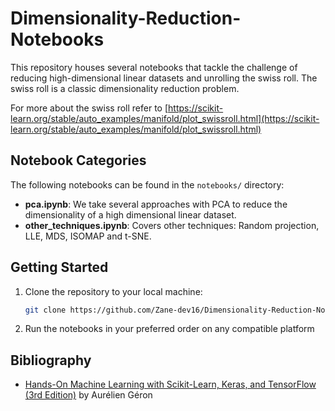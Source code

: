 # Dimensionality-Reduction-Notebooks

This repository houses several notebooks that tackle the challenge of reducing high-dimensional linear datasets and unrolling the swiss roll.
The swiss roll is a classic dimensionality reduction problem. 

For more about the swiss roll refer to [https://scikit-learn.org/stable/auto_examples/manifold/plot_swissroll.html](https://scikit-learn.org/stable/auto_examples/manifold/plot_swissroll.html)

## Notebook Categories

The following notebooks can be found in the `notebooks/` directory:

- **pca.ipynb**: We take several approaches with PCA to reduce the dimensionality of a high dimensional linear dataset.
- **other_techniques.ipynb**: Covers other techniques: Random projection, LLE, MDS, ISOMAP and t-SNE.

## Getting Started

1. Clone the repository to your local machine:

    ```bash
    git clone https://github.com/Zane-dev16/Dimensionality-Reduction-Notebooks.git
    ```
2. Run the notebooks in your preferred order on any compatible platform

## Bibliography

- [Hands-On Machine Learning with Scikit-Learn, Keras, and TensorFlow (3rd Edition)](https://www.oreilly.com/library/view/hands-on-machine-learning/9781492032632/) by Aurélien Géron
